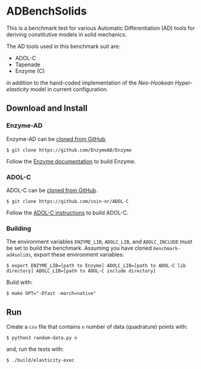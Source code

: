 # ADBenchSolids

This is a benchmark test for various Automatic Differentiation (AD) tools for deriving constitutive models in solid mechanics.

The AD tools used in this benchmark suit are:

*   ADOL-C
*   Tapenade
*   Enzyme (C)

in addition to the hand-coded implementation of the *Neo-Hookean Hyper-elasticity* model in current configuration.

## Download and Install

### Enzyme-AD

Enzyme-AD can be [cloned from GitHub](https://github.com/EnzymeAD/Enzyme).

```console
$ git clone https://github.com/EnzymeAD/Enzyme
```

Follow the [Enzyme documentation](https://enzyme.mit.edu/Installation/) to build Enzyme.

### ADOL-C

ADOL-C can be [cloned from GitHub](https://github.com/coin-or/ADOL-C).

```console
$ git clone https://github.com/coin-or/ADOL-C
```

Follow the [ADOL-C instructions](https://github.com/coin-or/ADOL-C/blob/master/README) to build ADOL-C.

### Building

The environment variables `ENZYME_LIB`, `ADOLC_LIB`, and `ADOLC_INCLUDE` must be set to build the benchmark.
Assuming you have cloned `benchmark-ad4solids`, export these environment variables:

```console
$ export ENZYME_LIB=[path to Enzyme] ADOLC_LIB=[path to ADOL-C lib directory] ADOLC_LIB=[path to ADOL-C include directory]
```

Build with:
```console
$ make OPT="-Ofast -march=native"
```

## Run

Create a `csv` file that contains `n` number of data (quadrature) points with:

```console
$ python3 random-data.py n
```

and, run the tests with:
```console
$ ./build/elasticity-exec
```
